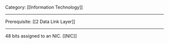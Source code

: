 Category: [[Information Technology]]
___
Prerequisite: [[2 Data Link Layer]]
___
48 bits assigned to an NIC. [[NIC]]
